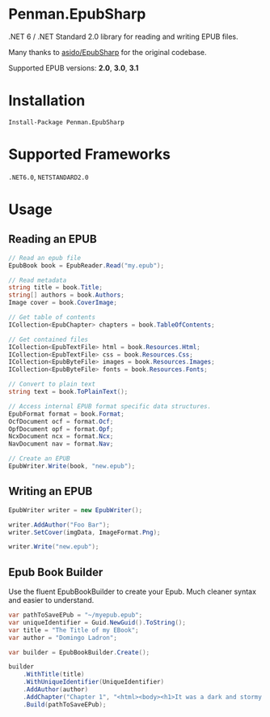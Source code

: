 # Penman.EpubSharp
.NET 6 / .NET Standard 2.0 library for reading and writing EPUB files.  

Many thanks to [asido/EpubSharp](https://github.com/asido/EpubSharp) for the original codebase.

Supported EPUB versions: **2.0**, **3.0**, **3.1**

# Installation

```
Install-Package Penman.EpubSharp
```

# Supported Frameworks
`.NET6.0`, `NETSTANDARD2.0`

# Usage

## Reading an EPUB

```cs
// Read an epub file
EpubBook book = EpubReader.Read("my.epub");

// Read metadata
string title = book.Title;
string[] authors = book.Authors;
Image cover = book.CoverImage;

// Get table of contents
ICollection<EpubChapter> chapters = book.TableOfContents;

// Get contained files
ICollection<EpubTextFile> html = book.Resources.Html;
ICollection<EpubTextFile> css = book.Resources.Css;
ICollection<EpubByteFile> images = book.Resources.Images;
ICollection<EpubByteFile> fonts = book.Resources.Fonts;

// Convert to plain text
string text = book.ToPlainText();

// Access internal EPUB format specific data structures.
EpubFormat format = book.Format;
OcfDocument ocf = format.Ocf;
OpfDocument opf = format.Opf;
NcxDocument ncx = format.Ncx;
NavDocument nav = format.Nav;

// Create an EPUB
EpubWriter.Write(book, "new.epub");
```

## Writing an EPUB
```cs
EpubWriter writer = new EpubWriter();

writer.AddAuthor("Foo Bar");
writer.SetCover(imgData, ImageFormat.Png);

writer.Write("new.epub");
```

## Epub Book Builder

Use the fluent EpubBookBuilder to create your Epub.  Much cleaner syntax and easier to understand.

```cs
var pathToSaveEPub = "~/myepub.epub";
var uniqueIdentifier = Guid.NewGuid().ToString();
var title = "The Title of my EBook";
var author = "Domingo Ladron";

var builder = EpubBookBuilder.Create();

builder
    .WithTitle(title)
    .WithUniqueIdentifier(UniqueIdentifier)
    .AddAuthor(author)
    .AddChapter("Chapter 1", "<html><body><h1>It was a dark and stormy night.</h1></body></html>")
    .Build(pathToSaveEPub);
```
